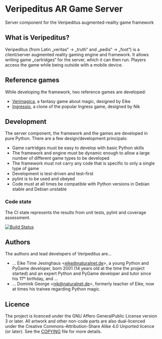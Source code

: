 # Veripeditus AR Game Server

Server component for the Veripeditus augmented-reality game framework

## What is Veripeditus?

Veripeditus (from Latin „veritas“ → „truth“ and „pedis“ → „foot“) is a
client/server augmented reality gaming engine and framework. It allows
writing game „cartridges“ for the server, which it can then run. Players
access the game while being outside with a mobile device.

## Reference games

While developing the framework, two reference games are developed:

 * [Verimagica](https://github.com/Veripeditus/game-verimagica),
   a fantasy game about magic, designed by Eike
 * [Ingressio](https://github.com/Veripeditus/game-ingressio),
   a clone of the popular Ingress game, designed by Nik

## Development

The server component, the framework and the games are developed in pure
Python. There are a few design/development principals:

 * Game cartridges must be easy to develop with basic Python skills
 * The framework and engine must be dynamic enough to allow a large
   number of different game types to be developed
 * The framework must not carry any code that is specific to only
   a single type of game
 * Development is test-driven and test-first
 * pylint is to be used and obeyed
 * Code must at all times be compatible with Python versions in Debian
   stable and Debian unstable

### Code state

The CI state represents the results from unit tests, pylint and coverage
assessment.

[![Build Status](https://travis-ci.org/Veripeditus/veripeditus-server.svg?branch=master)](https://travis-ci.org/Veripeditus/veripeditus-server)

## Authors

The authors and lead developers of Veripeditus are…

 * … Eike Time Jesinghaus <<eike@naturalnet.de>>, a young Python and PyGame
   developer, born 2001 (14 years old at the time the project started)
   and an expert Python and PyGame developer and tutor since his 11ᵗʰ
   birthday, and …
 * … Dominik George <<nik@naturalnet.de>>, formerly teacher of Eike, now
   at times his trainee regarding Python magic.

## Licence

The project is licenced under the GNU Affero GeneralPublic License
version 3 or later. All artwork and other non-code parts are also
dual-licenced under the Creative Commons-Attribution-Share Alike 4.0
Unported licence (or later). See the
[COPYING](https://github.com/Veripeditus/veripeditus-server/blob/master/COPYING)
file for more details.
